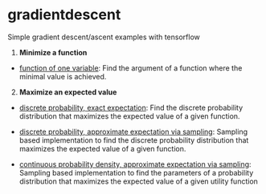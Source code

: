 # gradientdescent
Simple gradient descent/ascent examples with tensorflow

1. **Minimize a function** 
* [function of one variable](https://github.com/sgttwld/gradientdescent/blob/master/1a_tf_GD_1d.py): Find the argument of a function where the minimal value is achieved. 


2. **Maximize an expected value**
* [discrete probability, exact expectation](https://github.com/sgttwld/gradientdescent/blob/master/2a_tf_GD_prob.py): Find the discrete probability distribution that maximizes the expected value of a given function.

* [discrete probability, approximate expectation via sampling](https://github.com/sgttwld/gradientdescent/blob/master/2b_tf_GD_sample.py): Sampling based implementation to find the discrete probability distribution that maximizes the expected value of a given function. 

* [continuous probability density, approximate expectation via sampling](https://github.com/sgttwld/gradientdescent/blob/master/2c_tf_GD_cont.py): Sampling based implementation to find the parameters of a probability distribution that maximizes the expected value of a given utility function

